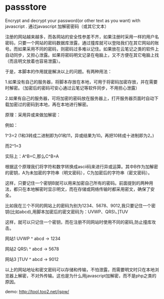 # passstore
Encrypt and decrypt your password(or other text as you want) with javascript .  通过javascript 加解密密码（或其它文本）

注册的网站越来越多，而各网站的安全性参差不齐，如果注册时采用一样的用户名密码，只要一个网站的密码数据库泄露，通过撞库就可以登陆我们在其它网站的账号。而如果采用不同的密码，则密码过多难以记住。如果放在云笔记之类的软件上自动同步，又担心泄露。如果将密码明文记录在电脑上，又不方便在其它电脑上找（而且明文放着也容易泄露）。

于是，本脚本的作用就是解决以上的问题。有两种用法：

1.如果没有自己的服务器，将脚本存放在本地，可用于将密码加密存放，并在需要时解密。（加密后的密码可安心通过云笔记等软件同步，不用担心泄露）

2.如果有自己的服务器，可将加密的密码放在服务器上，打开服务器页面时自动下载加密过的密码到本地，再在本地进行解密。


原理：采用异或来做加解密：

例如：

1^3=2 (1和3转成二进制即为01和11，异或结果为10。再把10转成十进制即为2。)

而2^1=3

实际上：A^B=C,那么C^B=A

根据这个原理我们将字符和数字转换成ascii码来进行异或运算。其中B作为加解密的密钥，A为未加密的字符串（明文密码），C为加密后的字符串（密文密码）。

这样，只要记住一个密钥B就可以用来加密自己所有的密码。前面提到的两种用法，都只在本地解密时显示明文，而在存储或网络传输时都采用密文，确保了安全。

比如我在三个不同的网站上的密码为别为1234、5678、9012,我只要记住一个密钥(比如abcd),用脚本加密后的密文密码为：UVWP、QRS\、]TUV

这样，就可以只记住一个密钥，而在注册不同网站时使用不同的密码,防止撞库攻击。

网站1 UVWP  ^  abcd  -> 1234

网站2 QRS\  ^  abcd  -> 5678

网站3 ]TUV   ^  abcd  -> 9012

以上的网站地址和密文密码可以存储和传输，不怕泄露，而需要明文时只在本地浏览器上解密，不对外传输。这也是为什么用javascript加解密，而不是php之类的原因。

demo: http://tool.too2.net/jspw/
